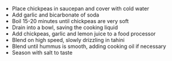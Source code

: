 * Place chickpeas in saucepan and cover with cold water
* Add garlic and bicarbonate of soda
* Boil 15-20 minutes until chickpeas are very soft
* Drain into a bowl, saving the cooking liquid
* Add chickpeas, garlic and lemon juice to a food processor
* Blend on high speed, slowly drizzling in tahini
* Blend until hummus is smooth, adding cooking oil if necessary 
* Season with salt to taste
